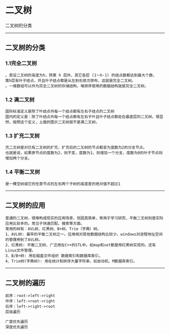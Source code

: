 # 二叉树


二叉树的分类

---
## 二叉树的分类

### 1.1完全二叉树
    
    。若设二叉树的高度为h，除第 h 层外，其它各层 (1～h-1) 的结点数都达到最大个数，
    第h层有叶子结点，并且叶子结点都是从左到右依次排布，这就是完全二叉树。
    。一维数组可以作为完全二叉树的存储结构，堆排序使用的数据结构就是完全二叉树。
    
### 1.2 满二叉树
    国际标准定义是除了叶结点外每一个结点都有左右子结点的二叉树
    国内的定义是：除了叶结点外每一个结点都有左右子叶且叶子结点都处在最底层的二叉树。很显然，按照这个定义，上面的图示二叉树就不是满二叉树。    

    
### 1.3 扩充二叉树
    充二叉树是对已有二叉树的扩充，扩充后的二叉树的节点都变为度数为2的分支节点。
    也就是说，如果原节点的度数为2，则不变，度数为1，则增加一个分支，度数为0的叶子节点则增加两个分支。
    
### 1.4 平衡二叉树
    是一棵空树或它的任意节点的左右两个子树的高度差的绝对值不超过1

---
## 二叉树的应用
    普通的二叉树，很难构成现实的应用场景，但因其简单，常用于学习研究，平衡二叉树则是实际应用比较多的。常见于快速匹配、搜索等方面。
    常用的树有：AVL树、红黑树、B+树、Trie（字典）树。
    1、AVL树: 最早的平衡二叉树之一。应用相对其他数据结构比较少。windows对进程地址空间的管理用到了AVL树。
    2、红黑树: 平衡二叉树，广泛用在C++的STL中。如map和set都是用红黑树实现的。还有Linux文件管理。
    3、B/B+树: 用在磁盘文件组织 数据索引和数据库索引。
    4、Trie树(字典树): 用在统计和排序大量字符串，如自动机、M数据库索引。

---
## 二叉树的遍历
    
    前序：root->left->right
    中序：left->root->right
    后序：left->right->root
    层级遍历
    
    广度优先遍历
    深度优先遍历
    